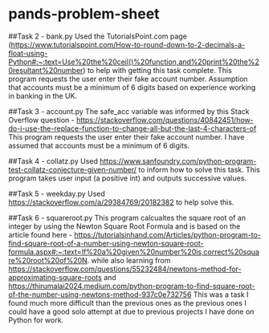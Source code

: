 # pands-problem-sheet

##Task 2 - bank.py
Used the TutorialsPoint.com page (https://www.tutorialspoint.com/How-to-round-down-to-2-decimals-a-float-using-Python#:~:text=Use%20the%20ceil()%20function,and%20print%20the%20resultant%20number) to help with getting this task complete.
This program requests the user enter their fake account number. Assumption that accounts must be a minimum of 6 digits based on experience working in banking in the UK.

##Task 3 - account.py
The safe_acc variable was informed by this Stack Overflow question - https://stackoverflow.com/questions/40842451/how-do-i-use-the-replace-function-to-change-all-but-the-last-4-characters-of
This program requests the user enter their fake account number. I have assumed that accounts must be a minimum of 6 digits.

##Task 4 - collatz.py
Used https://www.sanfoundry.com/python-program-test-collatz-conjecture-given-number/ to inform how to solve this task.
This program takes user input (a positive int) and outputs successive values.

##Task 5 - weekday.py
Used https://stackoverflow.com/a/29384769/20182382 to help solve this.

##Task 6 - squareroot.py
This program calcualtes the square root of an integer by using the Newton Square Root Formula and is based on the article found here -
https://tutorialsinhand.com/Articles/python-program-to-find-square-root-of-a-number-using-newton-square-root-formula.aspx#:~:text=If%20a%20given%20number%20is,correct%20square%20root%20of%20N.
while also learning from https://stackoverflow.com/questions/55232484/newtons-method-for-approximating-square-roots and  
https://thirumalai2024.medium.com/python-program-to-find-square-root-of-the-number-using-newtons-method-937c0e732756
This was a task I found much more difficult than the previous ones as the previous ones I could have a good solo attempt at due to previous
projects I have done on Python for work.
